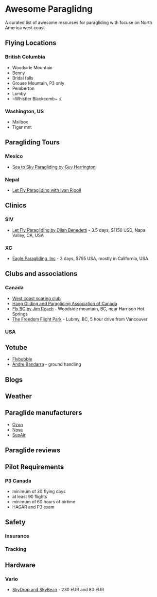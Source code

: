 # Awesome Paraglidng 

A curated list of awesome resourses for paragliding with focuse on North America west coast

## Flying Locations
### British Columbia
- Woodside Mountain
- Benny
- Bridal falls
- Grouse Mountain, P3 only
- Pemberton
- Lumby
- ~Whistler Blackcomb~ :(

### Washington, US
- Mailbox
- Tiger mnt

## Paragliding Tours
### Mexico
- [Sea to Sky Paragliding by Guy Herrington](https://www.seatoskyparagliding.com/tours/)
### Nepal
- [Let Fly Paragliding with Ivan Ripoll](http://www.letflyparagliding.com/nepal-clinic-and-tours-1)

## Clinics
### SIV
- [Let Fly Paragliding by Dilan Benedetti](http://www.letflyparagliding.com/siv) - 3.5 days, $1150 USD, Napa Valley, CA, USA
### XC
- [Eagle Paragliding, Inc](https://paragliding.com/services/clinics/thermal-xc-clinic/) - 3 days, $795 USA, mostly in California, USA

## Clubs and associations 
### Canada
- [West coast soaring club](https://www.westcoastsoaringclub.com/)
- [Hang Gliding and Paragliding Association of Canada](https://www.hpac.ca/pub/)
- [Fly BC by Jim Reach](http://www.flybc.org/siteoftheday.htm) - Woodside mountain, BC, near Harrison Hot Springs
- [The Freedom Flight Park](https://www.freedomflightschool.com/) - Lubmy, BC, 5 hour drive from Vancouver

### USA

## Yotube
- [Flybubble](https://www.youtube.com/user/FlybubbleParagliding)
- [Andre Bandarra](https://www.youtube.com/channel/UCzYf1cmKwDMSiII9SSp6IJw/featured) - ground handling

## Blogs

## Weather

## Paraglide manufacturers 
- [Ozon](https://www.flyozone.com/paragliders/)
- [Nova](https://www.nova.eu/en/home/)
- [SupAir](https://www.supair.com/en/)

## Paraglide reviews

## Pilot Requirements
### P3 Canada
- minimum of 30 flying days
- at least 90 flights
- minimum of 60 hours of airtime
- HAGAR and P3 exam

## Safety
### Insurance
### Tracking

## Hardware
### Vario
- [SkyDrop and SkyBean](https://skybean.eu/) - 230 EUR and 80 EUR

